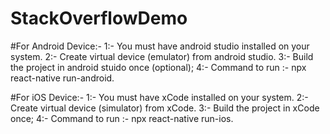 # StackOverflowDemo
#For Android Device:-
1:- You must have android studio installed on your system.
2:- Create virtual device (emulator) from android studio.
3:- Build the project in android stuido once (optional);
4:- Command to run :- npx react-native run-android.

#For iOS Device:-
1:- You must have xCode installed on your system.
2:- Create virtual device (simulator) from xCode.
3:- Build the project in xCode once;
4:- Command to run :- npx react-native run-ios.
